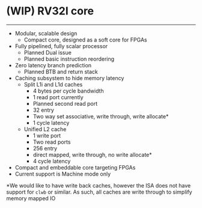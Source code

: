 # (WIP) RV32I core
----
 - Modular, scalable design
	 + Compact core, designed as a soft core for FPGAs
 - Fully pipelined, fully scalar processor
	 + Planned Dual issue
	 + Planned basic instruction reordering
 - Zero latency branch prediction
	 + Planned BTB and return stack
 - Caching subsystem to hide memory latency
	 + Split L1i and L1d caches
		 * 4 bytes per cycle bandwidth
		 * 1 read port currently
		 * Planned second read port
		 * 32 entry
		 * Two way set associative, write through, write allocate*
		 * 1 cycle latency
	 + Unified L2 cache
		 * 1 write port
		 * Two read ports
		 * 256 entry
		 * direct mapped, write through, no write allocate*
		 * 4 cycle latency
 - Compact and embeddable core targeting FPGAs
 - Current support is Machine mode only

*We would like to have write back caches, however the ISA does not have support for `clwb` or similar. As such, all caches are write through to simplify memory mapped IO
